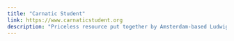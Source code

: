 ```yaml
---
title: "Carnatic Student"
link: https://www.carnaticstudent.org
description: "Priceless resource put together by Amsterdam-based Ludwig Pesch, who has studied Carnatic flute in depth for decades and has put together the best resource for learners in English on the internet."
---
```

